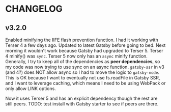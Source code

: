 # CHANGELOG

## v3.2.0

Enabled minifying the IIFE flash prevention function. I had it working with Terser 4 a few days ago. Updated to latest Gatsby before going to bed. Next morning it wouldn't work because Gatsby had upgraded to Terser 5. Terser 4 minify() was `sync`. Terser 5 now only has an `async` minify function. Generally, I try to keep all of the dependencies as **peer dependencies**, so my code was now trying to use sync on an async function. `gatsby-ssr` in v3 (and 4?) does NOT allow async so I had to move the logic to `gatsby-node`. This is OK because I want to eventually not use fs.readFile in Gatsby SSR, and I want to leverage caching, which means I need to be using WebPack or only allow LINK options.

Now it uses Terser 5 and has an explicit dependency though the rest are still peers. TODO: test install with Gatsby starter to see if peers are there.

